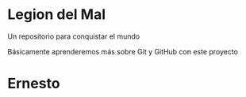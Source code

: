 # Legion del Mal
Un repositorio para conquistar el mundo

Básicamente aprenderemos más sobre Git y GitHub con este proyecto

# Ernesto